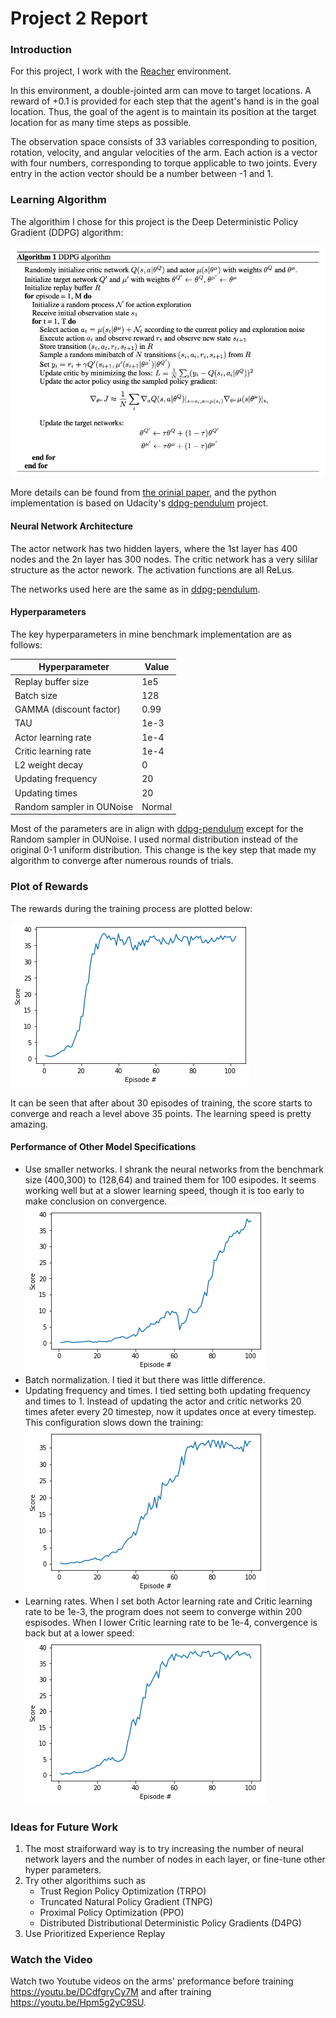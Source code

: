 # Project 2 Report

### Introduction

For this project, I work with the [Reacher](https://github.com/Unity-Technologies/ml-agents/blob/master/docs/Learning-Environment-Examples.md#reacher) environment.

In this environment, a double-jointed arm can move to target locations. A reward of +0.1 is provided for each step that the agent's hand is in the goal location. Thus, the goal of the agent is to maintain its position at the target location for as many time steps as possible.

The observation space consists of 33 variables corresponding to position, rotation, velocity, and angular velocities of the arm. Each action is a vector with four numbers, corresponding to torque applicable to two joints. Every entry in the action vector should be a number between -1 and 1.

### Learning Algorithm

The algorithim I chose for this project is the Deep Deterministic Policy Gradient (DDPG) algorithm: 

![ddpg](pics/ddpg.png)

More details can be found from [the orinial paper](https://arxiv.org/abs/1509.02971), and the python implementation is based on Udacity's [ddpg-pendulum](https://github.com/udacity/deep-reinforcement-learning/tree/master/ddpg-pendulum) project.

#### Neural Network Architecture 

The actor network has two hidden layers, where the 1st layer has 400 nodes and the 2n layer has 300 nodes. The critic network has a very sililar structure as the actor nework. The activation functions are all ReLus. 

The networks used here are the same as in [ddpg-pendulum](https://github.com/udacity/deep-reinforcement-learning/tree/master/ddpg-pendulum).

#### Hyperparameters 

The key hyperparameters in mine benchmark implementation are as follows:

| Hyperparameter            | Value  |
| ------------------------- | ------ |
| Replay buffer size        | 1e5    |
| Batch size                | 128    |
| GAMMA (discount factor)   | 0.99   |
| TAU                       | 1e-3   |
| Actor learning rate       | 1e-4   |
| Critic learning rate      | 1e-4   |
| L2 weight decay           | 0      |
| Updating frequency        | 20     |
| Updating times            | 20     |
| Random sampler in OUNoise | Normal |

Most of the parameters are in align with [ddpg-pendulum](https://github.com/udacity/deep-reinforcement-learning/tree/master/ddpg-pendulum) except for the Random sampler in OUNoise. I used normal distribution instead of the original 0-1 uniform distribution. This change is the key step that made my algorithm to converge after numerous rounds of trials.

### Plot of Rewards

The rewards during the training process are plotted below:

![rewards](pics/rewards.png)

It can be seen that after about 30 episodes of training, the score starts to converge and reach a level above 35 points. The learning speed is pretty amazing. 

#### Performance of Other Model Specifications 

- Use smaller networks. I shrank the neural networks from the benchmark size (400,300) to (128,64) and trained them for 100 esipodes. It seems working well but at a slower learning speed, though it is too early to make conclusion on convergence.
  ![rewards_128-64](pics/rewards_128-64.png)
- Batch normalization. I tied it but there was little difference.
- Updating frequency and times. I tied setting both updating frequency and times to 1. Instead of updating the actor and critic networks 20 times afeter every 20 timestep, now it updates once at every timestep. This configuration slows down the training:
  ![rewards_LF1UT1](pics/rewards_LF1UT1.png)
- Learning rates. When I set both Actor learning rate and Critic learning rate to be 1e-3, the program does not seem to converge within 200 espisodes. When I lower Critic learning rate to be 1e-4, convergence is back but at a lower speed:
  ![rewards_e-4e-3](pics/rewards_e-4e-3.png)

### Ideas for Future Work

1. The most straiforward way is to try increasing the number of neural network layers and the number of nodes in each layer, or fine-tune other hyper parameters.
2. Try other algorithims such as 
   - Trust Region Policy Optimization (TRPO) 
   - Truncated Natural Policy Gradient (TNPG) 
   - Proximal Policy Optimization (PPO)
   - Distributed Distributional Deterministic Policy Gradients (D4PG)
3. Use Prioritized Experience Replay

### Watch the Video

Watch two Youtube videos on the arms' preformance before training https://youtu.be/DCdfgryCy7M and after training https://youtu.be/Hpm5g2yC9SU.